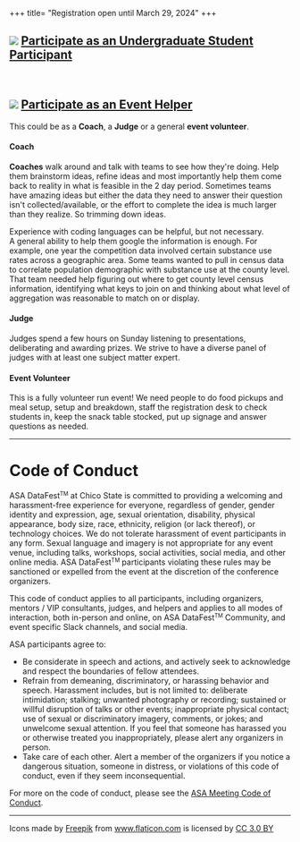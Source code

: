 +++
title= "Registration open until March 29, 2024"
+++


## <img src="../img/team.png"> [Participate as an Undergraduate Student Participant](https://forms.gle/NhJSSe6GNVooocucA)

<br>


## <img src="../img/consultation.png"> [Participate as an Event Helper](https://forms.gle/tmXJdqTNNLJSunbw7) 

This could be as a **Coach**, a **Judge** or a general **event volunteer**. 

#### Coach
**Coaches** walk around and talk with teams to see how they're doing. Help  them brainstorm ideas, refine ideas and most importantly help them come  back to reality in what is feasible in the 2 day period. Sometimes teams  have amazing ideas but either the data they need to answer their  question isn't collected/available, or the effort to complete the idea  is much larger than they realize. So trimming down ideas.

Experience  with coding languages can be helpful, but not necessary. A general  ability to help them google the information is enough. For example, one  year the competition data involved certain substance use rates across a  geographic area. Some teams wanted to pull in census data to correlate  population demographic with substance use at the county level. That team  needed help figuring out where to get county level census information,  identifying what keys to join on and thinking about what level of  aggregation was reasonable to match on or display.

#### Judge

Judges spend a few hours on Sunday listening to presentations, deliberating and awarding prizes. We strive to have a diverse panel of judges with at least one subject matter expert. 

#### Event Volunteer

This is a fully volunteer run event! We need people to do food pickups and meal setup, setup and breakdown, staff the registration desk to check students in, keep the snack table stocked, put up signage and answer questions as needed. 


---

# Code of Conduct

ASA DataFest<small><sup>TM</sup></small> at Chico State is committed to providing a welcoming and harassment-free experience for everyone, regardless of gender, gender identity and expression, age, sexual orientation, disability, physical appearance, body size, race, ethnicity, religion (or lack thereof), or technology choices. We do not tolerate harassment of event participants in any form. Sexual language and imagery is not appropriate for any event venue, including talks, workshops, social activities, social media, and other online media. ASA DataFest<small><sup>TM</sup></small> participants violating these rules may be sanctioned or expelled from the event at the discretion of the conference organizers.

This code of conduct applies to all participants, including organizers, mentors / VIP consultants, judges, and helpers and applies to all modes of interaction, both in-person and online, on ASA DataFest<small><sup>TM</sup></small> Community, and event specific Slack channels, and social media.

ASA participants agree to:

- Be considerate in speech and actions, and actively seek to acknowledge and respect the boundaries of fellow attendees.
- Refrain from demeaning, discriminatory, or harassing behavior and speech. Harassment includes, but is not limited to: deliberate intimidation; stalking; unwanted photography or recording; sustained or willful disruption of talks or other events; inappropriate physical contact; use of sexual or discriminatory imagery, comments, or jokes; and unwelcome sexual attention. If you feel that someone has harassed you or otherwise treated you inappropriately, please alert any organizers in person.
- Take care of each other. Alert a member of the organizers if you notice a dangerous situation, someone in distress, or violations of this code of conduct, even if they seem inconsequential.

For more on the code of conduct, please see the [ASA Meeting Code of Conduct](https://www.amstat.org/ASA/Meetings/Meeting-Conduct-Policy.aspx).

---

<div>Icons made by <a href="https://www.freepik.com/" title="Freepik">Freepik</a> from <a href="https://www.flaticon.com/" 			    title="Flaticon">www.flaticon.com</a> is licensed by <a href="http://creativecommons.org/licenses/by/3.0/" 			    title="Creative Commons BY 3.0" target="_blank">CC 3.0 BY</a></div>

